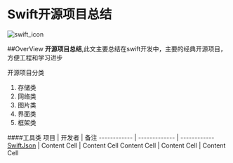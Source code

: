 # Swift开源项目总结
![swift_icon](http://i6.265g.com/images/201408/201408011515382305.png)

##OverView
**开源项目总结**,此文主要总结在swift开发中，主要的经典开源项目，方便工程和学习进步

开源项目分类  
1. 存储类  
2. 网络类  
3. 图片类  
4. 界面类  
5. 框架类  


####工具类
项目	         | 开发者         | 备注
------------ | ------------- | ------------
[SwiftJson](https://github.com/SwiftyJSON/SwiftyJSON) | Content Cell  | Content Cell
Content Cell | Content Cell  | Content Cell
